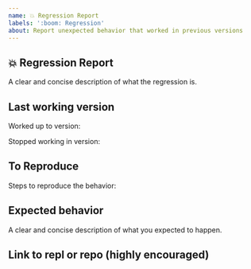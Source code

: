 ```yaml
---
name: 💥 Regression Report
labels: ':boom: Regression'
about: Report unexpected behavior that worked in previous versions
---
```


## 💥 Regression Report

A clear and concise description of what the regression is.

## Last working version

Worked up to version:

Stopped working in version:

## To Reproduce

Steps to reproduce the behavior:

## Expected behavior

A clear and concise description of what you expected to happen.

## Link to repl or repo (highly encouraged)
